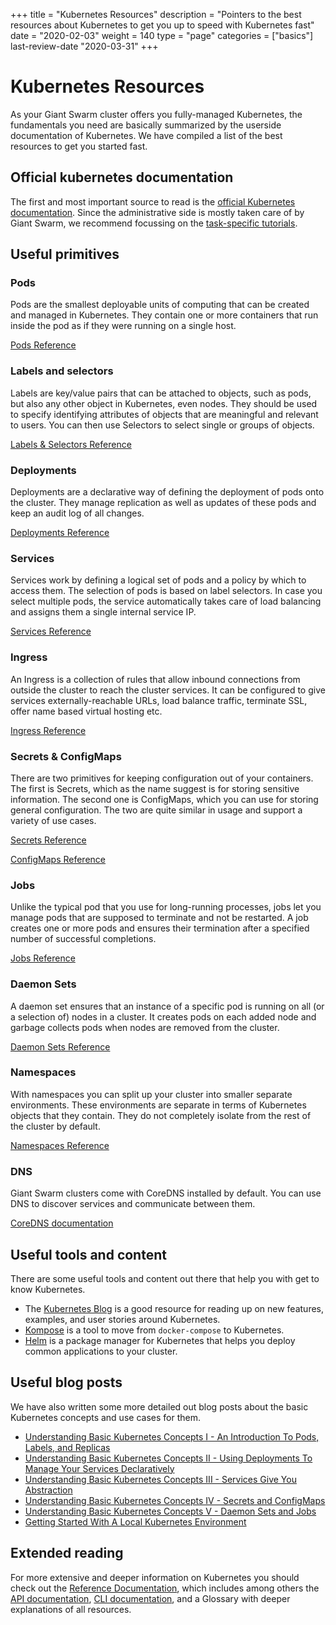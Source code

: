 +++
title = "Kubernetes Resources"
description = "Pointers to the best resources about Kubernetes to get you up to speed with Kubernetes fast"
date = "2020-02-03"
weight = 140
type = "page"
categories = ["basics"]
last-review-date "2020-03-31"
+++

# Kubernetes Resources

As your Giant Swarm cluster offers you fully-managed Kubernetes, the fundamentals you need are basically summarized by the userside documentation of Kubernetes. We have compiled a list of the best resources to get you started fast.

## Official kubernetes documentation

The first and most important source to read is the [official Kubernetes documentation](http://kubernetes.io/docs/). Since the administrative side is mostly taken care of by Giant Swarm, we recommend focussing on the [task-specific tutorials](https://kubernetes.io/docs/tutorials/).

## Useful primitives

### Pods 

Pods are the smallest deployable units of computing that can be created and managed in Kubernetes. They contain one or more containers that run inside the pod as if they were running on a single host.

[Pods Reference](https://kubernetes.io/docs/concepts/workloads/pods/pod/)

### Labels and selectors

Labels are key/value pairs that can be attached to objects, such as pods, but also any other object in Kubernetes, even nodes. They should be used to specify identifying attributes of objects that are meaningful and relevant to users. You can then use Selectors to select single or groups of objects.

[Labels & Selectors Reference](https://kubernetes.io/docs/concepts/overview/working-with-objects/labels/)

### Deployments

Deployments are a declarative way of defining the deployment of pods onto the cluster. They manage replication as well as updates of these pods and keep an audit log of all changes.

[Deployments Reference](https://kubernetes.io/docs/concepts/workloads/controllers/deployment/)

### Services

Services work by defining a logical set of pods and a policy by which to access them. The selection of pods is based on label selectors. In case you select multiple pods, the service automatically takes care of load balancing and assigns them a single internal service IP.

[Services Reference](https://kubernetes.io/docs/concepts/services-networking/service/)

### Ingress

An Ingress is a collection of rules that allow inbound connections from outside the cluster to reach the cluster services. It can be configured to give services externally-reachable URLs, load balance traffic, terminate SSL, offer name based virtual hosting etc. 

[Ingress Reference](https://kubernetes.io/docs/concepts/services-networking/ingress/)

### Secrets & ConfigMaps

There are two primitives for keeping configuration out of your containers. The first is Secrets, which as the name suggest is for storing sensitive information. The second one is ConfigMaps, which you can use for storing general configuration. The two are quite similar in usage and support a variety of use cases.

[Secrets Reference](https://kubernetes.io/docs/concepts/configuration/secret/)

[ConfigMaps Reference](https://kubernetes.io/docs/tasks/configure-pod-container/configure-pod-configmap/)

### Jobs

Unlike the typical pod that you use for long-running processes, jobs let you manage pods that are supposed to terminate and not be restarted. A job creates one or more pods and ensures their termination after a specified number of successful completions.

[Jobs Reference](https://kubernetes.io/docs/concepts/workloads/controllers/jobs-run-to-completion/)

### Daemon Sets

A daemon set ensures that an instance of a specific pod is running on all (or a selection of) nodes in a cluster. It creates pods on each added node and garbage collects pods when nodes are removed from the cluster.

[Daemon Sets Reference](https://kubernetes.io/docs/concepts/workloads/controllers/daemonset/)

### Namespaces

With namespaces you can split up your cluster into smaller separate environments. These environments are separate in terms of Kubernetes objects that they contain. They do not completely isolate from the rest of the cluster by default.

[Namespaces Reference](https://kubernetes.io/docs/concepts/overview/working-with-objects/namespaces/)

### DNS

Giant Swarm clusters come with CoreDNS installed by default. You can use DNS to discover services and communicate between them.

[CoreDNS documentation](https://coredns.io/manual/toc/)

## Useful tools and content

There are some useful tools and content out there that help you with get to know Kubernetes.

- The [Kubernetes Blog](https://kubernetes.io/blog/) is a good resource for reading up on new features, examples, and user stories around Kubernetes.
- [Kompose](https://github.com/kubernetes-incubator/kompose) is a tool to move from `docker-compose` to Kubernetes.
- [Helm](https://github.com/kubernetes/helm/blob/master/docs/install.md) is a package manager for Kubernetes that helps you deploy common applications to your cluster.

## Useful blog posts

We have also written some more detailed out blog posts about the basic Kubernetes concepts and use cases for them.

- [Understanding Basic Kubernetes Concepts I - An Introduction To Pods, Labels, and Replicas](https://blog.giantswarm.io/understanding-basic-kubernetes-concepts-i-introduction-to-pods-labels-replicas/)
- [Understanding Basic Kubernetes Concepts II - Using Deployments To Manage Your Services Declaratively](https://blog.giantswarm.io/understanding-basic-kubernetes-concepts-using-deployments-manage-services-declaratively/)
- [Understanding Basic Kubernetes Concepts III - Services Give You Abstraction](https://blog.giantswarm.io/basic-kubernetes-concepts-iii-services-give-abstraction/)
- [Understanding Basic Kubernetes Concepts IV - Secrets and ConfigMaps](https://blog.giantswarm.io/understanding-basic-kubernetes-concepts-iv-secrets-and-configmaps/)
- [Understanding Basic Kubernetes Concepts V - Daemon Sets and Jobs](https://blog.giantswarm.io/understanding-basic-kubernetes-concepts-v-daemon-sets-and-jobs/)
- [Getting Started With A Local Kubernetes Environment](https://blog.giantswarm.io/getting-started-with-a-local-kubernetes-environment/)

## Extended reading

For more extensive and deeper information on Kubernetes you should check out the [Reference Documentation](https://kubernetes.io/docs/reference/), which includes among others the [API documentation](https://kubernetes.io/docs/concepts/overview/kubernetes-api/), [CLI documentation](https://kubernetes.io/docs/reference/kubectl/overview/), and a Glossary with deeper explanations of all resources.
